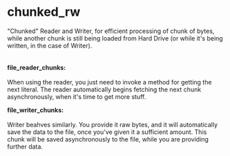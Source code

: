 # chunked_rw

"Chunked" Reader and Writer, for efficient processing of chunk of bytes, while another chunk is still being loaded from Hard Drive 
(or while it's being written, in the case of Writer).
</br>
</br>
</br>
<b>file_reader_chunks:</b></br></br>
When using the reader, you just need to invoke a method for getting the next literal. 
The reader automatically begins fetching the next chunk asynchronously, when it's time to get more stuff.

<b>file_writer_chunks:</b></br></br>
Writer beahves similarly. You provide it raw bytes, and it will automatically save the data to the file, once you've given it a sufficient amount.
This chunk will be saved asynchronously to the file, while you are providing further data.
